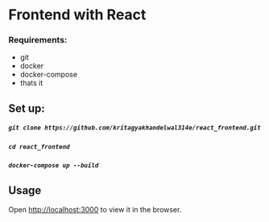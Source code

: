 # Frontend with React

### Requirements:
- git
- docker
- docker-compose
- thats it

## Set up:
##### `git clone https://github.com/kritagyakhandelwal314e/react_frontend.git` <br>
##### `cd react_frontend`
##### `docker-compose up --build` <br>

## Usage
Open [http://localhost:3000](http://localhost:3000) to view it in the browser.